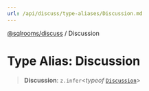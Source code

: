 ```yaml
---
url: /api/discuss/type-aliases/Discussion.md
---
```

[@sqlrooms/discuss](../index.md) / Discussion

# Type Alias: Discussion

> **Discussion**: `z.infer`<*typeof* [`Discussion`](../variables/Discussion.md)>

